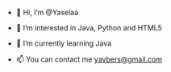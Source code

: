 - 👋 Hi, I’m @Yaselaa
- 👀 I’m interested in Java, Python and HTML5
- 🌱 I’m currently learning Java

- 📫 You can contact me yavbers@gmail.com


